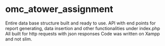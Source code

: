 # omc_atower_assignment
Entire data base structure built and ready to use.
API with end points for report generating, data insertion and other functionalities under index.php
All built for http requests with json responses
Code was written on Xampp and not slim.

